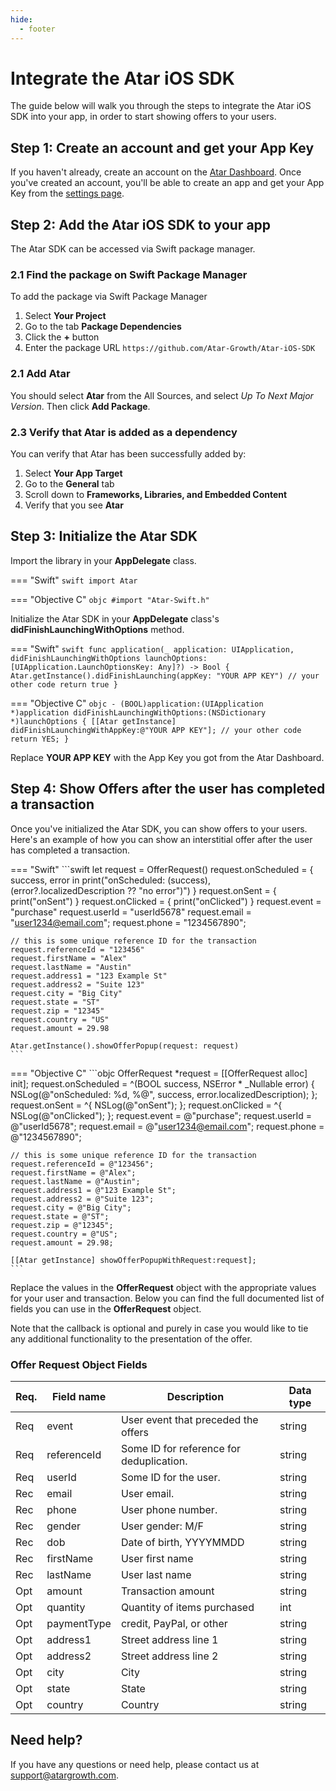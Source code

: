 ```yaml
---
hide:
  - footer
---
```

# Integrate the Atar iOS SDK

The guide below will walk you through the steps to integrate the Atar iOS SDK into your app, in order to start showing offers to your users.

## Step 1: Create an account and get your App Key

If you haven't already, create an account on the [Atar Dashboard](https://app.atargrowth.com/). Once you've created an account, you'll be able to create an app and get your App Key from the [settings page](https://app.atargrowth.com/settings).

## Step 2: Add the Atar iOS SDK to your app

The Atar SDK can be accessed via Swift package manager.

### 2.1 Find the package on Swift Package Manager

To add the package via Swift Package Manager

1. Select <b>Your Project</b>
2. Go to the tab <b>Package Dependencies</b>
3. Click the <b>+</b> button
4. Enter the package URL `https://github.com/Atar-Growth/Atar-iOS-SDK`

### 2.1 Add Atar

You should select <b>Atar</b> from the All Sources, and select <i>Up To Next Major Version</i>. Then click <b>Add Package</b>.

### 2.3 Verify that Atar is added as a dependency

You can verify that Atar has been successfully added by:

1. Select <b>Your App Target</b>
2. Go to the <b>General</b> tab
3. Scroll down to <b>Frameworks, Libraries, and Embedded Content</b>
4. Verify that you see <b>Atar</b>

## Step 3: Initialize the Atar SDK

Import the library in your **AppDelegate** class.

=== "Swift"
    ``` swift
    import Atar
    ```

=== "Objective C"
    ``` objc
    #import "Atar-Swift.h"
    ```

Initialize the Atar SDK in your **AppDelegate** class's **didFinishLaunchingWithOptions** method.

=== "Swift"
    ``` swift
    func application(_ application: UIApplication, didFinishLaunchingWithOptions launchOptions: [UIApplication.LaunchOptionsKey: Any]?) -> Bool {
        Atar.getInstance().didFinishLaunching(appKey: "YOUR APP KEY")
        // your other code
        return true
    }
    ```

=== "Objective C"
    ``` objc
    - (BOOL)application:(UIApplication *)application didFinishLaunchingWithOptions:(NSDictionary *)launchOptions {
        [[Atar getInstance] didFinishLaunchingWithAppKey:@"YOUR APP KEY"];
        // your other code
        return YES;
    }
    ```

Replace **YOUR APP KEY** with the App Key you got from the Atar Dashboard.

## Step 4: Show Offers after the user has completed a transaction

Once you've initialized the Atar SDK, you can show offers to your users. Here's an example of how you can show an interstitial offer after the user has completed a transaction.

=== "Swift"
    ```swift
    let request = OfferRequest()
    request.onScheduled = { success, error in
        print("onScheduled: \(success), \(error?.localizedDescription ?? "no error")")
    }
    request.onSent = {
        print("onSent")
    }
    request.onClicked = {
        print("onClicked")
    }
    request.event = "purchase"
    request.userId = "userId5678"
    request.email = "user1234@email.com";
    request.phone = "1234567890";

    // this is some unique reference ID for the transaction
    request.referenceId = "123456"
    request.firstName = "Alex"
    request.lastName = "Austin"
    request.address1 = "123 Example St"
    request.address2 = "Suite 123"
    request.city = "Big City"
    request.state = "ST"
    request.zip = "12345"
    request.country = "US"
    request.amount = 29.98
    
    Atar.getInstance().showOfferPopup(request: request)
    ```

=== "Objective C"
    ```objc
    OfferRequest *request = [[OfferRequest alloc] init];
    request.onScheduled = ^(BOOL success, NSError * _Nullable error) {
        NSLog(@"onScheduled: %d, %@", success, error.localizedDescription);
    };
    request.onSent = ^{
        NSLog(@"onSent");
    };
    request.onClicked = ^{
        NSLog(@"onClicked");
    };
    request.event = @"purchase";
    request.userId = @"userId5678";
    request.email = @"user1234@email.com";
    request.phone = @"1234567890";

    // this is some unique reference ID for the transaction
    request.referenceId = @"123456";
    request.firstName = @"Alex";
    request.lastName = @"Austin";
    request.address1 = @"123 Example St";
    request.address2 = @"Suite 123";
    request.city = @"Big City";
    request.state = @"ST";
    request.zip = @"12345";
    request.country = @"US";
    request.amount = 29.98;
    
    [[Atar getInstance] showOfferPopupWithRequest:request];
    ```

Replace the values in the **OfferRequest** object with the appropriate values for your user and transaction. Below you can find the full documented list of fields you can use in the **OfferRequest** object.

Note that the callback is optional and purely in case you would like to tie any additional functionality to the presentation of the offer.

### Offer Request Object Fields

| Req. | Field name  | Description                                    | Data type |
|------|-------------|------------------------------------------------|-----------|
| Req  | event       | User event that preceded the offers            | string    |
| Req  | referenceId | Some ID for reference for deduplication.       | string    |
| Req  | userId      | Some ID for the user.                          | string    |
| Rec  | email       | User email.                                    | string    |
| Rec  | phone       | User phone number.                             | string    |
| Rec  | gender      | User gender: M/F                               | string    |
| Rec  | dob         | Date of birth, YYYYMMDD                        | string    |
| Rec  | firstName   | User first name                                | string    |
| Rec  | lastName    | User last name                                 | string    |
| Opt  | amount      | Transaction amount                             | string    |
| Opt  | quantity    | Quantity of items purchased                    | int       |
| Opt  | paymentType | credit, PayPal, or other                       | string    |
| Opt  | address1    | Street address line 1                          | string    |
| Opt  | address2    | Street address line 2                          | string    |
| Opt  | city        | City                                           | string    |
| Opt  | state       | State                                          | string    |
| Opt  | country     | Country                                        | string    |

## Need help?

If you have any questions or need help, please contact us at [support@atargrowth.com](mailto:support@atargrowth.com).
